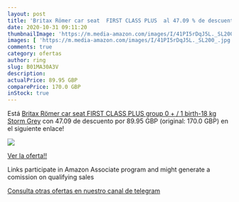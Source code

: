 ```yaml
---
layout: post
title: 'Britax Römer car seat  FIRST CLASS PLUS  al 47.09 % de descuento'
date: 2020-10-31 09:11:20
thumbnailImage: 'https://m.media-amazon.com/images/I/41PI5rDqJ5L._SL200_.jpg'
images: [ 'https://m.media-amazon.com/images/I/41PI5rDqJ5L._SL200_.jpg' ]
comments: true
category: ofertas
author: ring
slug: B01MA30A3V
description:
actualPrice: 89.95 GBP
comparePrice: 170.0 GBP
inStock: true
---
```


Está [Britax Römer car seat  FIRST CLASS PLUS  group 0 + / 1  birth-18 kg   Storm Grey](https://www.amazon.co.uk/dp/B01MA30A3V/?tag=tolees0a-21) con 47.09 de descuento por 89.95 GBP (original: 170.0 GBP) en el siguiente enlace!

[![](https://m.media-amazon.com/images/I/41PI5rDqJ5L._SL200_.jpg)](https://www.amazon.co.uk/dp/B01MA30A3V/?tag=tolees0a-21)

[Ver la oferta!!](https://www.amazon.co.uk/dp/B01MA30A3V/?tag=tolees0a-21)

Links participate in Amazon Associate program and might generate a comission on qualifying sales

[Consulta otras ofertas en nuestro canal de telegram](https://t.me/s/ofertas25)
